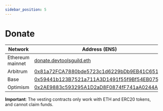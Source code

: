 ```yaml
---
sidebar_position: 5
---
```


# Donate

|Network|Address (ENS) |
|---|---|
|Ethereum mainnet|[donate.devtoolsguild.eth](https://etherscan.io/address/donate.devtoolsguild.eth)|
|Arbitrum|[0x81a72FCA7880bde5723c1d6229bDb9EB41C65155](https://arbiscan.io/address/0x81a72FCA7880bde5723c1d6229bDb9EB41C65155)|
|Base|[0x59441b123B7521a711A3D1491f55f9Bf54EB0751](https://basescan.org/address/0x59441b123B7521a711A3D1491f55f9Bf54EB0751)|
|Optimism|[0x2AE9883c593295A1D2aD8F0874fF741aA0244ABc](https://optimistic.etherscan.io/address/0x2AE9883c593295A1D2aD8F0874fF741aA0244ABc)|

**Important**: The vesting contracts only work with ETH and ERC20 tokens, and cannot claim funds.